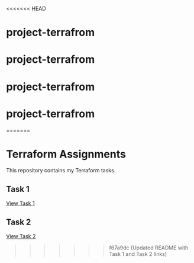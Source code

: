 <<<<<<< HEAD
# project-terrafrom
# project-terrafrom
# project-terrafrom
# project-terrafrom
=======
# Terraform Assignments

This repository contains my Terraform tasks.

## Task 1
[View Task 1](task1/)

## Task 2
[View Task 2](task2/)
>>>>>>> f67a9dc (Updated README with Task 1 and Task 2 links)
